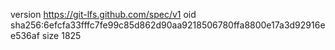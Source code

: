 version https://git-lfs.github.com/spec/v1
oid sha256:6efcfa33fffc7fe99c85d862d90aa9218506780ffa8800e17a3d92916ee536af
size 1825
